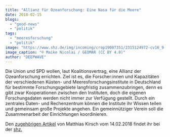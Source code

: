 ```yaml
---
title: "Allianz für Ozeanforschung: Eine Nasa für die Meere"
date: 2018-02-15
blogs: 
  - "good-news"
  - "politik"
tags: 
  - "meeresforschung"
  - "politik"
image: "https://www.shz.de/img/incoming/crop19087351/2315124972-cv16_9-h495-o/20140825-601-pos473-maikenicolai-geomar-original.jpg"
image_caption: "© Maike Nicolai / GEOMAR (CC BY 4.0)"
author: "DEEPWAVE"
---
```


Die Union und SPD wollen, laut Koalitionsvertrag, eine Allianz der Ozeanforschung errichten. Ziel ist es, die Forscher:innen und Kapazitäten der verschiedenen Küsten- und Meeresforschungsinstitute in Deutschland für bestimmte Forschungsgebiete langfristig zusammenzubringen, denn es gibt zwar Kooperationen zwischen den Instituten, doch die eigenen Forschungsdaten werden nicht immer zur Verfügung gestellt. Durch ein zentrales Daten- und Rechenzentrum können die Institute ihr Wissen teilen und gemeinsam große Projekte angehen. Ein gemeinnütziger Verein soll die Zusammenarbeit der Einrichtungen koordinieren.

Den [zugehörigen Artikel](https://www.shz.de/deutschland-welt/wissenschaft-netzwelt/eine-nasa-fuer-die-meere-id19087336.html) von Matthias Kirsch vom 14.02.2018 findet ihr bei der [shz.](https://www.shz.de/)

